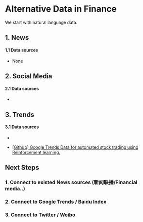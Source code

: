# Alternative Data in Finance

We start with natural language data.

## 1. News

#### 1.1 Data sources

* None

## 2. Social Media

#### 2.1 Data sources
*
## 3. Trends

#### 3.1 Data sources
* 

* [[Github] Google Trends Data for automated stock trading using Reinforcement learning.](https://github.com/Athe-kunal/Reinforcement-learning-trading-agent-using-Google-trends-data)

## Next Steps

### 1. Connect to existed News sources (新闻联播/Financial media..)
### 2. Connect to Google Trends / Baidu Index
### 3. Connect to Twitter / Weibo

